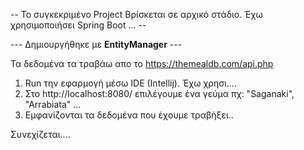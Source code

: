 
-- Το συγκεκριμένο  Project Βρίσκεται σε αρχικό στάδιο. Έχω χρησιμοποιήσει Spring Boot  ...  --

---  Δημιουργήθηκε με **EntityManager**  ---

Τα δεδομένα τα τραβάω απο το https://themealdb.com/api.php

1. Run την εφαρμογή μέσω IDE (Intellij). Έχω χρησι....
2. Στο http://localhost:8080/ επιλέγουμε ένα γεύμα πχ: "Saganaki", "Arrabiata" ...
3. Εμφανίζονται τα δεδομένα που έχουμε τραβήξει..

Συνεχίζεται....
